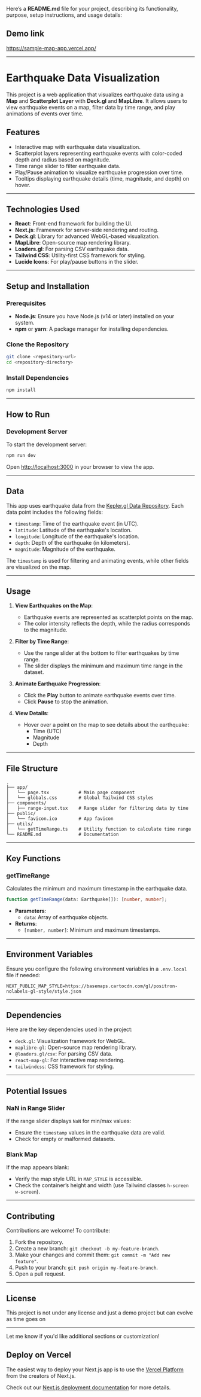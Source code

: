 Here’s a **README.md** file for your project, describing its functionality, purpose, setup instructions, and usage details:

## Demo link

https://sample-map-app.vercel.app/

---

# **Earthquake Data Visualization**

This project is a web application that visualizes earthquake data using a **Map** and **Scatterplot Layer** with **Deck.gl** and **MapLibre**. It allows users to view earthquake events on a map, filter data by time range, and play animations of events over time.

## **Features**

- Interactive map with earthquake data visualization.
- Scatterplot layers representing earthquake events with color-coded depth and radius based on magnitude.
- Time range slider to filter earthquake data.
- Play/Pause animation to visualize earthquake progression over time.
- Tooltips displaying earthquake details (time, magnitude, and depth) on hover.

---

## **Technologies Used**

- **React**: Front-end framework for building the UI.
- **Next.js**: Framework for server-side rendering and routing.
- **Deck.gl**: Library for advanced WebGL-based visualization.
- **MapLibre**: Open-source map rendering library.
- **Loaders.gl**: For parsing CSV earthquake data.
- **Tailwind CSS**: Utility-first CSS framework for styling.
- **Lucide Icons**: For play/pause buttons in the slider.

---

## **Setup and Installation**

### **Prerequisites**

- **Node.js**: Ensure you have Node.js (v14 or later) installed on your system.
- **npm** or **yarn**: A package manager for installing dependencies.

### **Clone the Repository**

```bash
git clone <repository-url>
cd <repository-directory>
```

### **Install Dependencies**

```bash
npm install
```

---

## **How to Run**

### **Development Server**

To start the development server:

```bash
npm run dev
```

Open [http://localhost:3000](http://localhost:3000) in your browser to view the app.

---

## **Data**

This app uses earthquake data from the [Kepler.gl Data Repository](https://raw.githubusercontent.com/uber-web/kepler.gl-data/master/earthquakes/data.csv). Each data point includes the following fields:

- `timestamp`: Time of the earthquake event (in UTC).
- `latitude`: Latitude of the earthquake's location.
- `longitude`: Longitude of the earthquake's location.
- `depth`: Depth of the earthquake (in kilometers).
- `magnitude`: Magnitude of the earthquake.

The `timestamp` is used for filtering and animating events, while other fields are visualized on the map.

---

## **Usage**

1. **View Earthquakes on the Map**:

   - Earthquake events are represented as scatterplot points on the map.
   - The color intensity reflects the depth, while the radius corresponds to the magnitude.

2. **Filter by Time Range**:

   - Use the range slider at the bottom to filter earthquakes by time range.
   - The slider displays the minimum and maximum time range in the dataset.

3. **Animate Earthquake Progression**:

   - Click the **Play** button to animate earthquake events over time.
   - Click **Pause** to stop the animation.

4. **View Details**:
   - Hover over a point on the map to see details about the earthquake:
     - Time (UTC)
     - Magnitude
     - Depth

---

## **File Structure**

```
.
├── app/
│   └── page.tsx           # Main page component
│   └── globals.css        # Global Tailwind CSS styles
├── components/
│   ├── range-input.tsx    # Range slider for filtering data by time
├── public/
│   └── favicon.ico        # App favicon
├── utils/
│   └── getTimeRange.ts    # Utility function to calculate time range
└── README.md              # Documentation
```

---

## **Key Functions**

### **getTimeRange**

Calculates the minimum and maximum timestamp in the earthquake data.

```ts
function getTimeRange(data: Earthquake[]): [number, number];
```

- **Parameters**:
  - `data`: Array of earthquake objects.
- **Returns**:
  - `[number, number]`: Minimum and maximum timestamps.

---

## **Environment Variables**

Ensure you configure the following environment variables in a `.env.local` file if needed:

```
NEXT_PUBLIC_MAP_STYLE=https://basemaps.cartocdn.com/gl/positron-nolabels-gl-style/style.json
```

---

## **Dependencies**

Here are the key dependencies used in the project:

- `deck.gl`: Visualization framework for WebGL.
- `maplibre-gl`: Open-source map rendering library.
- `@loaders.gl/csv`: For parsing CSV data.
- `react-map-gl`: For interactive map rendering.
- `tailwindcss`: CSS framework for styling.

---

## **Potential Issues**

### **NaN in Range Slider**

If the range slider displays `NaN` for min/max values:

- Ensure the `timestamp` values in the earthquake data are valid.
- Check for empty or malformed datasets.

### **Blank Map**

If the map appears blank:

- Verify the map style URL in `MAP_STYLE` is accessible.
- Check the container’s height and width (use Tailwind classes `h-screen w-screen`).

---

## **Contributing**

Contributions are welcome! To contribute:

1. Fork the repository.
2. Create a new branch: `git checkout -b my-feature-branch`.
3. Make your changes and commit them: `git commit -m "Add new feature"`.
4. Push to your branch: `git push origin my-feature-branch`.
5. Open a pull request.

---

## **License**

This project is not under any license and just a demo project but can evolve as time goes on

---

Let me know if you'd like additional sections or customization!

## Deploy on Vercel

The easiest way to deploy your Next.js app is to use the [Vercel Platform](https://vercel.com/new?utm_medium=default-template&filter=next.js&utm_source=create-next-app&utm_campaign=create-next-app-readme) from the creators of Next.js.

Check out our [Next.js deployment documentation](https://nextjs.org/docs/app/building-your-application/deploying) for more details.
